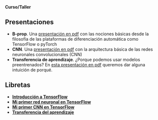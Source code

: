 **Curso/Taller**

## Presentaciones

- **B-prop**. Una [presentación en pdf](backpropagation.pdf) con las nociones básicas desde la filosofía de las plataformas de diferenciación automática como TensorFlow o pyTorch
- **CNN**. Una [presentación en pdf](convolucionales.pdf) con la arquitectura básica de las redes neuronales convolucionales (CNN)
- **Transferencia de aprendizaje**. ¿Porque podemos usar modelos preentrenados? En [esta presentación en pdf](transfer_learning-2.pdf) queremos dar alguna intuición de porqué.

## Libretas

- [**Introducción a TensorFlow**](https://colab.research.google.com/github/juliowaissman/intro-rn/blob/main/tf_intro.ipynb)
- [**Mi primer red neuronal en TensorFlow**](https://colab.research.google.com/github/juliowaissman/intro-rn/blob/main/mnist_densa.ipynb)
- [**Mi primer CNN en TensorFlow**](https://colab.research.google.com/github/juliowaissman/intro-rn/blob/main/mnist_cnn.ipynb)
- [**Transferencia del aprendizaje**](https://colab.research.google.com/github/juliowaissman/intro-rn/blob/main/transfer.ipynb)
